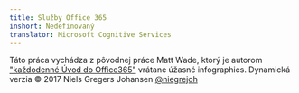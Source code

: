 ```yaml
---
title: Služby Office 365
inshort: Nedefinovaný
translator: Microsoft Cognitive Services
---
```



Táto práca vychádza z pôvodnej práce Matt Wade, ktorý je autorom ["každodenné Úvod do Office365"](http://icansharepoint.com/an-everyday-intro-to-office-365/) vrátane úžasné infographics. Dynamická verzia © 2017 Niels Gregers Johansen [@niegrejoh](https://twitter.com/niegrejoh)

